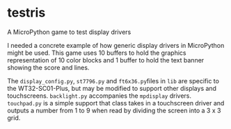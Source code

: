 # testris
A MicroPython game to test display drivers

I needed a concrete example of how generic display drivers in MicroPython might be used.  This game uses 10 buffers to hold the graphics representation of 10 color blocks and 1 buffer to hold the text banner showing the score and lines.

The `display_config.py`, `st7796.py` and `ft6x36.py`files in `lib` are specific to the WT32-SC01-Plus, but may be modified to support other displays and touchscreens.  `backlight.py` accompanies the `mpdisplay` drivers.  `touchpad.py` is a simple support that class takes in a touchscreen driver and outputs a number from 1 to 9 when read by dividing the screen into a 3 x 3 grid.
